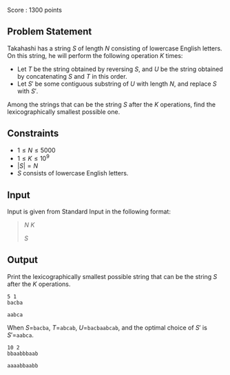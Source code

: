 Score : $1300$ points

## Problem Statement

Takahashi has a string $S$ of length $N$ consisting of lowercase English letters.
On this string, he will perform the following operation $K$ times:

- Let $T$ be the string obtained by reversing $S$, and $U$ be the string obtained by concatenating $S$ and $T$ in this order.
- Let $S'$ be some contiguous substring of $U$ with length $N$, and replace $S$ with $S'$.

Among the strings that can be the string $S$ after the $K$ operations, find the lexicographically smallest possible one.

## Constraints

- $1 \leq N \leq 5000$
- $1 \leq K \leq 10^9$
- $|S|=N$
- $S$ consists of lowercase English letters.

## Input

Input is given from Standard Input in the following format:

> $N$ $K$
> 
> $S$

## Output

Print the lexicographically smallest possible string that can be the string $S$ after the $K$ operations.

```input1
5 1
bacba
```

```output1
aabca
```

When $S=$`bacba`, $T=$`abcab`, $U=$`bacbaabcab`, and the optimal choice of $S'$ is $S'=$`aabca`.

```input2
10 2
bbaabbbaab
```

```output2
aaaabbaabb
```